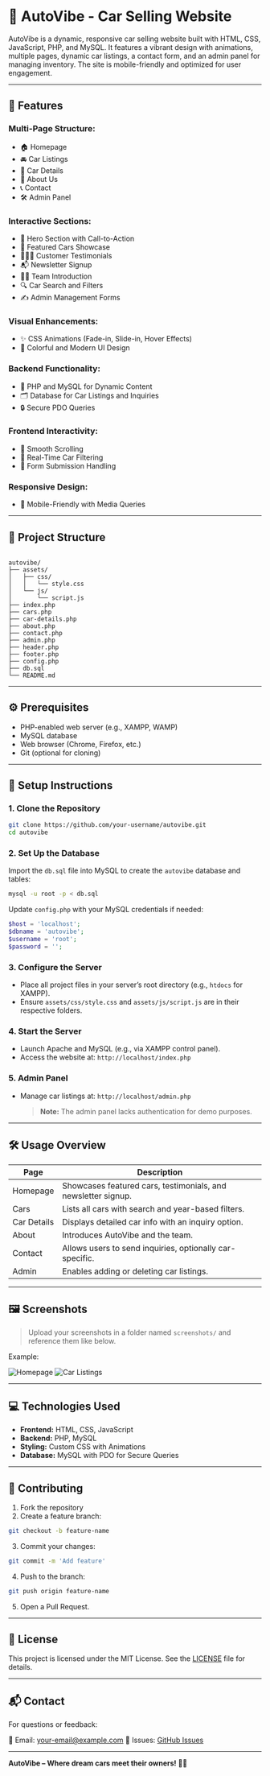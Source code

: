 
# 🚗 AutoVibe - Car Selling Website

AutoVibe is a dynamic, responsive car selling website built with HTML, CSS, JavaScript, PHP, and MySQL. It features a vibrant design with animations, multiple pages, dynamic car listings, a contact form, and an admin panel for managing inventory. The site is mobile-friendly and optimized for user engagement.

---

## 🌟 Features

### Multi-Page Structure:
- 🏠 Homepage  
- 🚘 Car Listings  
- 📄 Car Details  
- 👥 About Us  
- 📞 Contact  
- 🛠️ Admin Panel  

### Interactive Sections:
- 🎯 Hero Section with Call-to-Action  
- 🚗 Featured Cars Showcase  
- 🧑‍🤝‍🧑 Customer Testimonials  
- 📬 Newsletter Signup  
- 👨‍💼 Team Introduction  
- 🔍 Car Search and Filters  
- ✍️ Admin Management Forms  

### Visual Enhancements:
- ✨ CSS Animations (Fade-in, Slide-in, Hover Effects)  
- 🎨 Colorful and Modern UI Design  

### Backend Functionality:
- 🧠 PHP and MySQL for Dynamic Content  
- 🗂️ Database for Car Listings and Inquiries  
- 🔒 Secure PDO Queries  

### Frontend Interactivity:
- 🧾 Smooth Scrolling  
- 🔄 Real-Time Car Filtering  
- 📧 Form Submission Handling  

### Responsive Design:
- 📱 Mobile-Friendly with Media Queries  

---

## 📁 Project Structure

```

autovibe/
├── assets/
│   ├── css/
│   │   └── style.css
│   └── js/
│       └── script.js
├── index.php
├── cars.php
├── car-details.php
├── about.php
├── contact.php
├── admin.php
├── header.php
├── footer.php
├── config.php
├── db.sql
└── README.md

````

---

## ⚙️ Prerequisites

- PHP-enabled web server (e.g., XAMPP, WAMP)  
- MySQL database  
- Web browser (Chrome, Firefox, etc.)  
- Git (optional for cloning)

---

## 🚀 Setup Instructions

### 1. Clone the Repository

```bash
git clone https://github.com/your-username/autovibe.git
cd autovibe
````

### 2. Set Up the Database

Import the `db.sql` file into MySQL to create the `autovibe` database and tables:

```bash
mysql -u root -p < db.sql
```

Update `config.php` with your MySQL credentials if needed:

```php
$host = 'localhost';
$dbname = 'autovibe';
$username = 'root';
$password = '';
```

### 3. Configure the Server

* Place all project files in your server’s root directory (e.g., `htdocs` for XAMPP).
* Ensure `assets/css/style.css` and `assets/js/script.js` are in their respective folders.

### 4. Start the Server

* Launch Apache and MySQL (e.g., via XAMPP control panel).
* Access the website at:
  `http://localhost/index.php`

### 5. Admin Panel

* Manage car listings at:
  `http://localhost/admin.php`

  > **Note:** The admin panel lacks authentication for demo purposes.

---

## 🛠️ Usage Overview

| Page        | Description                                                   |
| ----------- | ------------------------------------------------------------- |
| Homepage    | Showcases featured cars, testimonials, and newsletter signup. |
| Cars        | Lists all cars with search and year-based filters.            |
| Car Details | Displays detailed car info with an inquiry option.            |
| About       | Introduces AutoVibe and the team.                             |
| Contact     | Allows users to send inquiries, optionally car-specific.      |
| Admin       | Enables adding or deleting car listings.                      |

---

## 🖼️ Screenshots

> Upload your screenshots in a folder named `screenshots/` and reference them like below.

Example:

![Homepage](screenshots/homepage.png)
![Car Listings](screenshots/cars.png)

---

## 💻 Technologies Used

* **Frontend:** HTML, CSS, JavaScript
* **Backend:** PHP, MySQL
* **Styling:** Custom CSS with Animations
* **Database:** MySQL with PDO for Secure Queries

---

## 🤝 Contributing

1. Fork the repository
2. Create a feature branch:

```bash
git checkout -b feature-name
```

3. Commit your changes:

```bash
git commit -m 'Add feature'
```

4. Push to the branch:

```bash
git push origin feature-name
```

5. Open a Pull Request.

---

## 📜 License

This project is licensed under the MIT License. See the [LICENSE](LICENSE) file for details.

---

## 📬 Contact

For questions or feedback:

📧 Email: [your-email@example.com](mailto:your-email@example.com)
📝 Issues: [GitHub Issues](https://github.com/your-username/autovibe/issues)

---

**AutoVibe – Where dream cars meet their owners! 🚗✨**


